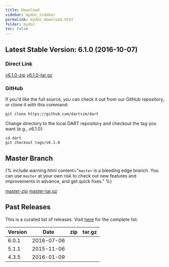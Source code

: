 ```yaml
---
title: Download
sidebar: mydoc_sidebar
permalink: mydoc_download.html
folder: mydoc
toc: false
---
```


## Latest Stable Version: 6.1.0 (2016-10-07)

### Direct Link

<a href="https://github.com/dartsim/dart/archive/v6.1.0.zip" class="btn btn-default githubEditButton" role="button"><i class="fa fa-download fa-lg"></i> v6.1.0-zip</a>
<a href="https://github.com/dartsim/dart/archive/v6.1.0.tar.gz" class="btn btn-default githubEditButton" role="button"><i class="fa fa-download fa-lg"></i> v6.1.0-tar.gz</a>

### GitHub

If you'd like the full source, you can check it out from our GitHub repository, or clone it with this command:

```
git clone https://github.com/dartsim/dart
```

Change directory to the local DART repository and checkout the tag you want (e.g., v6.1.0):

```
cd dart
git checkout tags/v6.1.0
```

## Master Branch

{% include warning.html content="`master` is a bleeding edge branch. You can use `master` at your own risk to check out new features and improvements in advance, and get quick fixes." %}

<a href="https://github.com/dartsim/dart/zipball/master" class="btn btn-default githubEditButton" role="button"><i class="fa fa-download fa-lg"></i> master-zip</a>
<a href="https://github.com/dartsim/dart/tarball/master" class="btn btn-default githubEditButton" role="button"><i class="fa fa-download fa-lg"></i> master-tar.gz</a>

## Past Releases

This is a curated list of releases. Visit [here](https://github.com/dartsim/dart/releases) for the complete list.

| Version | Date       | zip | tar.gz |
| ------- | ---------- | --- | ------ |
| 6.0.1   | 2016-07-06 | <a href="https://github.com/dartsim/dart/archive/v6.0.1.zip"><i class="fa fa-download fa-lg"></i></a> | <a href="https://github.com/dartsim/dart/archive/v6.0.1.tar.gz"><i class="fa fa-download fa-lg"></i></a> |
| 5.1.1   | 2015-11-06 | <a href="https://github.com/dartsim/dart/archive/v5.1.1.zip"><i class="fa fa-download fa-lg"></i></a> | <a href="https://github.com/dartsim/dart/archive/v5.1.1.tar.gz"><i class="fa fa-download fa-lg"></i></a> |
| 4.3.5   | 2016-01-09 | <a href="https://github.com/dartsim/dart/archive/v4.3.5.zip"><i class="fa fa-download fa-lg"></i></a> | <a href="https://github.com/dartsim/dart/archive/v4.3.5.tar.gz"><i class="fa fa-download fa-lg"></i></a> |

